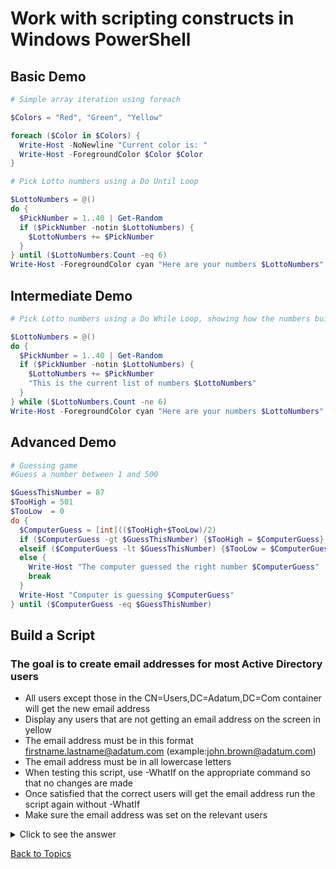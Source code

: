 # Work with scripting constructs in Windows PowerShell

## Basic Demo

```PowerShell
# Simple array iteration using foreach

$Colors = "Red", "Green", "Yellow"

foreach ($Color in $Colors) {
  Write-Host -NoNewline "Current color is: "
  Write-Host -ForegroundColor $Color $Color
}

# Pick Lotto numbers using a Do Until Loop

$LottoNumbers = @()
do {
  $PickNumber = 1..40 | Get-Random
  if ($PickNumber -notin $LottoNumbers) {
    $LottoNumbers += $PickNumber
  }
} until ($LottoNumbers.Count -eq 6)
Write-Host -ForegroundColor cyan "Here are your numbers $LottoNumbers"

```

## Intermediate Demo

```PowerShell
# Pick Lotto numbers using a Do While Loop, showing how the numbers build in the array

$LottoNumbers = @()
do {
  $PickNumber = 1..40 | Get-Random
  if ($PickNumber -notin $LottoNumbers) {
    $LottoNumbers += $PickNumber
    "This is the current list of numbers $LottoNumbers" 
  }
} while ($LottoNumbers.Count -ne 6)
Write-Host -ForegroundColor cyan "Here are your numbers $LottoNumbers"
```

## Advanced Demo

```PowerShell
# Guessing game
#Guess a number between 1 and 500

$GuessThisNumber = 87
$TooHigh = 501
$TooLow  = 0
do {
  $ComputerGuess = [int](($TooHigh+$TooLow)/2)
  if ($ComputerGuess -gt $GuessThisNumber) {$TooHigh = $ComputerGuess}
  elseif ($ComputerGuess -lt $GuessThisNumber) {$TooLow = $ComputerGuess}
  else {
    Write-Host "The computer guessed the right number $ComputerGuess"
    break
  }
  Write-Host "Computer is guessing $ComputerGuess"
} until ($ComputerGuess -eq $GuessThisNumber)
```

## Build a Script

### The goal is to create email addresses for most Active Directory users
- All users except those in the CN=Users,DC=Adatum,DC=Com container will get the new email address
- Display any users that are not getting an email address on the screen in yellow
- The email address must be in this format firstname.lastname@adatum.com (example:john.brown@adatum.com)
- The email address must be in all lowercase letters
- When testing this script, use -WhatIf on the appropriate command so that no changes are made
- Once satisfied that the correct users will get the email address run the script again without -WhatIf
- Make sure the email address was set on the relevant users 

<details><summary>Click to see the answer</summary><Strong> 
  
```PowerShell
$AllAdUsers = Get-ADuser -Filter *
foreach ($User in $AllAdusers) {
  if ($User.DistinguishedName -like '*CN=Users,DC=Adatum,DC=Com'){
    Write-Host -ForegroundColor Yellow Skipping $User.Name
  }
  else {
    $EmailAddress = $User.GivenName + '.' + $User.Surname + '@adatum.com'
    $EmailAddress = $EmailAddress.ToLower()
    Set-ADUser -Identity $User -EmailAddress $EmailAddress -WhatIf
  }
}

$UserSample = @()
$SalesUsers = Get-ADUser -filter {Department -eq 'Sales'} -Properties EmailAddress
$UserSample += $SalesUsers[0]
$UserSample += Get-ADuser -filter {Name -eq 'Administrator'} -Properties EmailAddress

$UserSample | Select-Object -Property Name, EmailAddress
```
</Strong></details> 




[Back to Topics](../README.md#afternoon-session)
